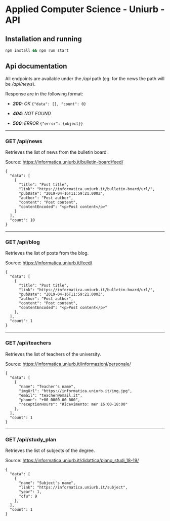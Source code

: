 # Applied Computer Science - Uniurb - API

## Installation and running

```bash 
npm install && npm run start 
```

## Api documentation

All endpoints are available under the _/api_ path (eg: for the news the path will be _/api/news_). 

Response are in the following format:

  - _**200**: OK_
  ```{"data": [], "count": 0} ```
  
  - _**404**: NOT FOUND_
  
  - _**500**: ERROR_
  ```{"error": {object}}```
  
------------------------------

### GET /api/news

Retrieves the list of news from the bulletin board. 

Source: https://informatica.uniurb.it/bulletin-board/feed/

```
{
  "data": [
    {
      "title": "Post title",
      "link": "https://informatica.uniurb.it/bulletin-board/url/",
      "pubDate": "2019-04-16T11:59:21.000Z",
      "author": "Post author",
      "content": "Post content",
      "contentEncoded": "<p>Post content</p>"
    }
  ],
  "count": 10
}
```

------------------------------

### GET /api/blog

Retrieves the list of posts from the blog. 

Source: https://informatica.uniurb.it/feed/

```
{
  "data": [
    {
      "title": "Post title",
      "link": "https://informatica.uniurb.it/bulletin-board/url/",
      "pubDate": "2019-04-16T11:59:21.000Z",
      "author": "Post author",
      "content": "Post content",
      "contentEncoded": "<p>Post content</p>"
    },
  ],
  "count": 1
}
```

------------------------------

### GET /api/teachers

Retrieves the list of teachers of the university. 

Source: https://informatica.uniurb.it/informazioni/personale/

```
{
  "data": [
    {
      "name": "Teacher's name",
      "imgUrl": "https://informatica.uniurb.it/img.jpg",
      "email": "teacher@email.it",
      "phone": "+00 0000 00 000",
      "receptionHours": "Ricevimento: mer 16:00-18:00"
    },
  ],
  "count": 1
}
```

------------------------------

### GET /api/study_plan

Retrieves the list of subjects of the degree.

Source: https://informatica.uniurb.it/didattica/piano_studi_18-19/

```
{
  "data": [
    {
      "name": "Subject's name",
      "link": "https://informatica.uniurb.it/subject",
      "year": 1,
      "cfu": 9
    },
  ],
  "count": 1
}
```
